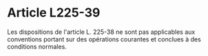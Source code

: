 # Article L225-39

<p>   Les dispositions de l'article L. 225-38 ne sont pas applicables aux conventions portant sur des opérations courantes et conclues à des conditions normales.</p><br/>